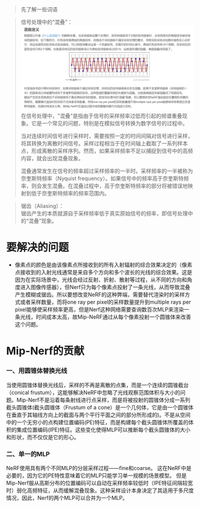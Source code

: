 > 先了解一些词语

> 信号处理中的“混叠”：  
![信号处理中的“混叠”](https://github.com/gjgjgjfff/Nerf_Learn/blob/main/img/mip-Nerf/%E6%B7%B7%E5%8F%A0%E5%AE%9A%E4%B9%89.png)
> 在信号处理中，"混叠"是指由于信号的采样频率过低而引起的频谱重叠现象。它是一个常见的问题，特别是在模拟信号转换为数字信号的过程中。
> 
> 当对连续时间信号进行采样时，需要按照一定的时间间隔对信号进行采样，将其转换为离散时间信号。采样过程相当于在时间轴上截取了一系列样本点，形成离散的采样序列。然而，如果采样频率不足以捕捉到信号中的高频内容，就会出现混叠现象。
> 
> 混叠通常发生在信号的频率超过采样频率的一半时。采样频率的一半被称为奈奎斯特频率（Nyquist frequency）。如果信号中的频率高于奈奎斯特频率，则会发生混叠。在混叠过程中，高于奈奎斯特频率的部分将被错误地映射到低于奈奎斯特频率的频率范围内。

> 锯齿（Aliasing）：  
> 锯齿产生的本质就源自于采样频率低于真实原始信号的频率，即信号处理中的“混叠”现象。
# 要解决的问题
* 像素点的颜色是由该像素点所接收到的所有入射辐射的综合效果决定的（像素点接收到的入射光线通常是来自多个方向和多个波长的光线的综合效果。这是因为在实际场景中，光线会经过反射、折射、散射等过程，从不同的方向和角度进入图像传感器），但Nerf只为每个像素点投射了一条光线，从而导致混叠产生模糊或锯齿。所以要想改变NeRF的这种弊端，需要替代渲染时的采样方式或者采样数量，而将one ray per pixel的采样数量提升到multiple rays per pixel能够使采样频率更高，但是Nerf这种网络需要查询数百次MLP来渲染一条光线，时间成本太高，故Mip-NeRF通过从每个像素投射一个圆锥体来改善这个问题。
# Mip-Nerf的贡献
### 一、用圆锥体替换光线
当使用圆锥体替换光线后，采样的不再是离散的点集，而是一个连续的圆锥截台（conical frustum），这能够解决NeRF中忽略了光线观察范围体积与大小的问题。Mip-Nerf不是沿着每条射线进行点采样，而是将被投射的圆锥体分成一系列截头圆锥体(截头圆锥体（Frustum of a cone）是一个几何体，它是由一个圆锥体在垂直于其轴线方向上的截面与两个平行平面之间的部分所形成的)。不是从空间中的一个无穷小的点构建位置编码(PE)特征，而是构建每个截头圆锥体所覆盖的体积的集成位置编码(IPE)特征。这些变化使得MLP可以推断每个截头圆锥体的大小和形状，而不仅仅是它的形心。
### 二、单一的MLP
NeRF使用具有两个不同MLP的分层采样过程——fine和coarse。 这在NeRF中是必要的，因为它的PE特性意味着它的MLP只能学习单一规模的场景模型。 但是Mip-Nerf服从高斯分布的位置编码可以自动在采样频率较低时（IPE特征间隔较宽时）弱化高频特征，从而缓解混叠现象。这种采样设计本身决定了其适用于多尺度情况，因此，Nerf的两个MLP可以合并为一个MLP。